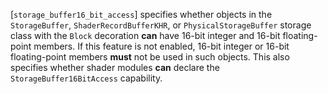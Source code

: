 [`storage_buffer16_bit_access`] specifies whether objects in the
    `StorageBuffer`,
`ShaderRecordBufferKHR`,
    or `PhysicalStorageBuffer`
    storage class with the `Block` decoration  **can**  have 16-bit integer
    and 16-bit floating-point members.
    If this feature is not enabled, 16-bit integer or 16-bit floating-point
    members  **must**  not be used in such objects.
    This also specifies whether shader modules  **can**  declare the
    `StorageBuffer16BitAccess` capability.